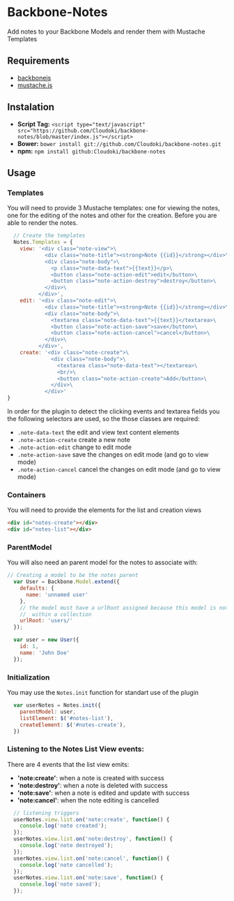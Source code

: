 # Backbone-Notes

Add notes to your Backbone Models and render them with Mustache Templates

## Requirements

- [backbonejs](http://backbonejs.org/)
- [mustache.js](https://github.com/janl/mustache.js)

## Instalation

- **Script Tag:** `<script type="text/javascript" src="https://github.com/Cloudoki/backbone-notes/blob/master/index.js"></script>`
- **Bower:** `bower install git://github.com/Cloudoki/backbone-notes.git`
- **npm:** `npm install github:Cloudoki/backbone-notes`

## Usage

### Templates

You will need to provide 3 Mustache templates: one for viewing the notes, one for the editing of the notes and other for the creation. Before you are able to render the notes.

```javascript
  // Create the templates
  Notes.Templates = {
    view: '<div class="note-view">\
            <div class="note-title"><strong>Note {{id}}</strong></div>\
            <div class="note-body">\
              <p class="note-data-text">{{text}}</p>\
              <button class="note-action-edit">edit</button>\
              <button class="note-action-destroy">destroy</button>\
            </div>\
          </div>',
    edit: '<div class="note-edit">\
            <div class="note-title"><strong>Note {{id}}</strong></div>\
            <div class="note-body">\
              <textarea class="note-data-text">{{text}}</textarea>\
              <button class="note-action-save">save</button>\
              <button class="note-action-cancel">cancel</button>\
            </div>\
          </div>',
    create: '<div class="note-create">\
              <div class="note-body">\
                <textarea class="note-data-text"></textarea>\
                <br/>\
                <button class="note-action-create">Add</button>\
              </div>\
            </div>'
}
```

In order for the plugin to detect the clicking events and textarea fields you the following selectors are used, so the those classes are required:

 - `.note-data-text` the edit and view text content elements
 - `.note-action-create` create a new note
 - `.note-action-edit` change to edit mode
 - `.note-action-save` save the changes on edit mode (and go to view mode)
 - `.note-action-cancel` cancel the changes on edit mode (and go to view mode)

### Containers

You will need to provide the elements for the list and creation views

```html
<div id="notes-create"></div>
<div id="notes-list"></div>
```

### ParentModel

You will also need an parent model for the notes to associate with:

```javascript
// Creating a model to be the notes parent
  var User = Backbone.Model.extend({
    defaults: {
      name: 'unnamed user'
    },
    // the model must have a urlRoot assigned because this model is not
    //  within a collection
    urlRoot: 'users/'
  });

  var user = new User({
    id: 1,
    name: 'John Doe'
  });
```

### Initialization

You may use the `Notes.init` function for standart use of the plugin 

```javascript
  var userNotes = Notes.init({
    parentModel: user,
    listElement: $('#notes-list'),
    createElement: $('#notes-create'),
  })
```

### Listening to the Notes List View events:

There are 4 events that the list view emits:
- **'note:create'**: when a note is created with success
- **'note:destroy'**: when a note is deleted with success
- **'note:save'**: when a note is edited and update with success
- **'note:cancel'**: when the note editing is cancelled

```javascript
  // listening triggers
  userNotes.view.list.on('note:create', function() {
    console.log('note created');
  });
  userNotes.view.list.on('note:destroy', function() {
    console.log('note destroyed');
  });
  userNotes.view.list.on('note:cancel', function() {
    console.log('note cancelled');
  });
  userNotes.view.list.on('note:save', function() {
    console.log('note saved');
  });
```

